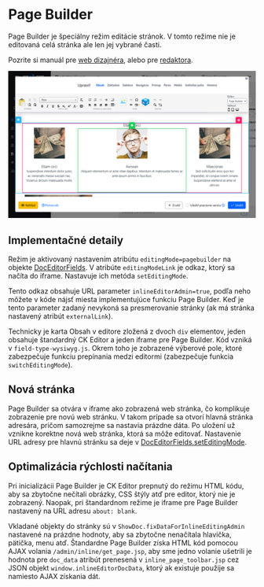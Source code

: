 # Page Builder

Page Builder je špeciálny režim editácie stránok. V tomto režime nie je editovaná celá stránka ale len jej vybrané časti.

Pozrite si manuál pre [web dizajnéra](../../../frontend/page-builder/README.md), alebo pre [redaktora](../../../redactor/webpages/pagebuilder.md).

![](../../../redactor/webpages/pagebuilder.png)

## Implementačné detaily

Režim je aktivovaný nastavením atribútu ```editingMode=pagebuilder``` na objekte [DocEditorFields](../../javadoc/sk/iway/iwcm/doc/DocEditorFields.html). V atribúte ```editingModeLink``` je odkaz, ktorý sa načíta do iframe. Nastavuje ich metóda ```setEditingMode```.

Tento odkaz obsahuje URL parameter ```inlineEditorAdmin=true```, podľa neho môžete v kóde nájsť miesta implementujúce funkciu Page Builder. Keď je tento parameter zadaný nevykoná sa presmerovanie stránky (ak má stránka nastavený atribút ```externalLink```).

Technicky je karta Obsah v editore zložená z dvoch ```div``` elementov, jeden obsahuje štandardný CK Editor a jeden iframe pre Page Builder. Kód vzniká v ```field-type-wysiwyg.js```. Okrem toho je zobrazené výberové pole, ktoré zabezpečuje funkciu prepínania medzi editormi (zabezpečuje funkcia ```switchEditingMode```).

## Nová stránka

Page Builder sa otvára v iframe ako zobrazená web stránka, čo komplikuje zobrazenie pre novú web stránku. V takom prípade sa otvorí hlavná stránka adresára, pričom samozrejme sa nastavia prázdne dáta. Po uložení už vznikne korektne nová web stránka, ktorá sa môže editovať. Nastavenie URL adresy pre hlavnú stránku sa deje v [DocEditorFields.setEditingMode](../../javadoc/sk/iway/iwcm/doc/DocEditorFields.html).

## Optimalizácia rýchlosti načítania

Pri inicializácii Page Builder je CK Editor prepnutý do režimu HTML kódu, aby sa zbytočne nečítali obrázky, CSS štýly atď pre editor, ktorý nie je zobrazený. Naopak, pri štandardnom režime je iframe pre Page Builder nastavený na URL adresu ```about: blank```.

Vkladané objekty do stránky sú v ```ShowDoc.fixDataForInlineEditingAdmin``` nastavené na prázdne hodnoty, aby sa zbytočne nenačítala hlavička, pätička, menu atď. Štandardne Page Builder získa HTML kód pomocou AJAX volania ```/admin/inline/get_page.jsp```, aby sme jedno volanie ušetrili je hodnota pre ```doc_data``` atribút prenesená v ```inline_page_toolbar.jsp``` cez JSON objekt ```window.inlineEditorDocData```, ktorý ak existuje použije sa namiesto AJAX získania dát.